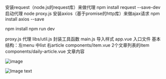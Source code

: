 安装request（node.js的request库）来做代理
npm install request --save-dev
启动代理
node proxy.js
安装axios（基于promise的http库）来做ajax请求
npm install axios --save

npm install
npm run dev

proxy.js 代理
libs/util.js 封装工具函数
main.js 导入样式
app.vue 入口文件 基本结构：左menu 中list 右article
components/item.vue 2个文章列表的item
components/daily-article.vue 文章内容

![image](https://github.com/liangpeiyi/vue/blob/master/images/daily%20(1).png?raw=true)<br>

![Image text](https://github.com/liangpeiyi/vue/blob/master/images/daily%20(2).png?raw=true)<br>